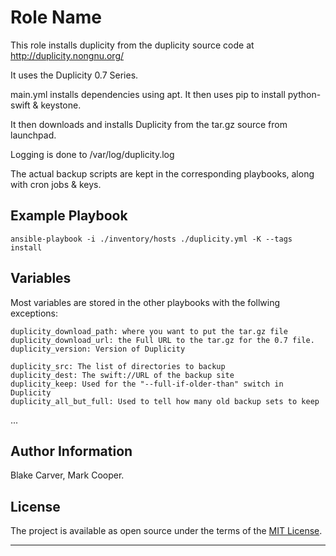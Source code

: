 Role Name
=========

This role installs duplicity from the duplicity source code at http://duplicity.nongnu.org/

It uses the Duplicity 0.7 Series.

main.yml installs dependencies using apt. It then uses pip to install python-swift & keystone.

It then downloads and installs Duplicity from the tar.gz source from launchpad.

Logging is done to /var/log/duplicity.log

The actual backup scripts are kept in the corresponding playbooks, along with cron jobs & keys.

Example Playbook
----------------

`ansible-playbook -i ./inventory/hosts ./duplicity.yml -K --tags install`

Variables
----------------

Most variables are stored in the other playbooks with the follwing exceptions:

```
duplicity_download_path: where you want to put the tar.gz file
duplicity_download_url: the Full URL to the tar.gz for the 0.7 file.
duplicity_version: Version of Duplicity
```

```
duplicity_src: The list of directories to backup
duplicity_dest: The swift://URL of the backup site
duplicity_keep: Used for the "--full-if-older-than" switch in Duplicity
duplicity_all_but_full: Used to tell how many old backup sets to keep
```
...

Author Information
------------------

Blake Carver, Mark Cooper.

License
---

The project is available as open source under the terms of the [MIT License](http://opensource.org/licenses/MIT).

---

